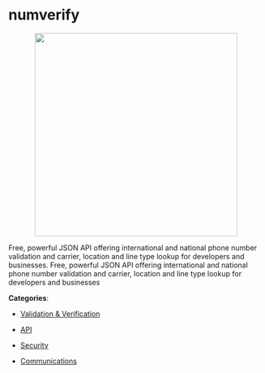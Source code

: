 # numverify
<p align="center">
    <img width="400" src="https://raw.githubusercontent.com/apis-list/apis-list/apis/numverify/logo_256x256.png" />
</p>

Free, powerful JSON API offering international and national phone number validation and carrier, location and line type lookup for developers and businesses. Free, powerful JSON API offering international and national phone number validation and carrier, location and line type lookup for developers and businesses



**Categories**:

- [Validation & Verification](https://github.com/apis-list/apis-list#validation-and-verification)

- [API](https://github.com/apis-list/apis-list#api)

- [Security](https://github.com/apis-list/apis-list#security)

- [Communications](https://github.com/apis-list/apis-list#communications)



